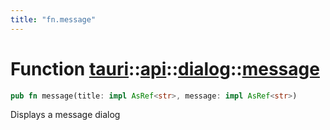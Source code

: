 ```yaml
---
title: "fn.message"
---
```


# Function [tauri](/docs/api/rust/tauri/../../index.html)::​[api](/docs/api/rust/tauri/../index.html)::​[dialog](/docs/api/rust/tauri/index.html)::​[message](/docs/api/rust/tauri/)

```rs
pub fn message(title: impl AsRef<str>, message: impl AsRef<str>)
```

Displays a message dialog
